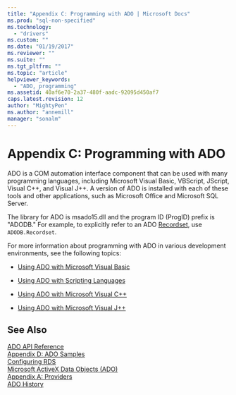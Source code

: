 ```yaml
---
title: "Appendix C: Programming with ADO | Microsoft Docs"
ms.prod: "sql-non-specified"
ms.technology:
  - "drivers"
ms.custom: ""
ms.date: "01/19/2017"
ms.reviewer: ""
ms.suite: ""
ms.tgt_pltfrm: ""
ms.topic: "article"
helpviewer_keywords: 
  - "ADO, programming"
ms.assetid: 40af6e70-2a37-480f-aadc-92095d450af7
caps.latest.revision: 12
author: "MightyPen"
ms.author: "annemill"
manager: "sonalm"
---
```

# Appendix C: Programming with ADO
ADO is a COM automation interface component that can be used with many programming languages, including Microsoft Visual Basic, VBScript, JScript, Visual C++, and Visual J++. A version of ADO is installed with each of these tools and other applications, such as Microsoft Office and Microsoft SQL Server.  
  
 The library for ADO is msado15.dll and the program ID (ProgID) prefix is "ADODB." For example, to explicitly refer to an ADO [Recordset](../../../ado/reference/ado-api/recordset-object-ado.md), use `ADODB.Recordset`.  
  
 For more information about programming with ADO in various development environments, see the following topics:  
  
-   [Using ADO with Microsoft Visual Basic](../../../ado/guide/appendixes/using-ado-with-microsoft-visual-basic.md)  
  
-   [Using ADO with Scripting Languages](../../../ado/guide/appendixes/using-ado-with-scripting-languages.md)  
  
-   [Using ADO with Microsoft Visual C++](../../../ado/guide/appendixes/using-ado-with-microsoft-visual-c.md)  
  
-   [Using ADO with Microsoft Visual J++](../../../ado/guide/appendixes/using-ado-with-microsoft-visual-j.md)  
  
## See Also  
 [ADO API Reference](../../../ado/reference/ado-api/ado-api-reference.md)   
 [Appendix D: ADO Samples](../../../ado/guide/appendixes/appendix-d-ado-samples.md)   
 [Configuring RDS](../../../ado/guide/remote-data-service/configuring-rds.md)   
 [Microsoft ActiveX Data Objects (ADO)](../../../ado/microsoft-activex-data-objects-ado.md)   
 [Appendix A: Providers](../../../ado/guide/appendixes/appendix-a-providers.md)   
 [ADO History](../../../ado/guide/ado-history.md)